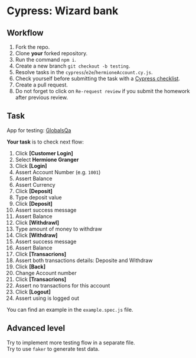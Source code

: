 # Cypress: Wizard bank

## Workflow

1. Fork the repo.
1. Clone **your** forked repository.
1. Run the command `npm i`.
1. Create a new branch `git checkout -b testing`.
1. Resolve tasks in the `cypress`/`e2e`/`hermioneAccount.cy.js`.
1. Check yourself before submitting the task with a [Cypress checklist](https://mate-academy.github.io/qa-program/checklists/cypress.html).
1. Create a pull request.
1. Do not forget to click on `Re-request review` if you submit the homework after previous review.

## Task

App for testing: [GlobalsQa](https://www.globalsqa.com/angularJs-protractor/BankingProject/#/login)

**Your task** is to check next flow:

1. Click **[Customer Login]**
1. Select **Hermione Granger**
1. Click **[Login]**
1. Assert Account Number (e.g. `1001`)
1. Assert Balance
1. Assert Currency
1. Click **[Deposit]**
1. Type deposit value
1. Click **[Deposit]**
1. Assert success message
1. Assert Balance
1. Click **[Withdrawl]**
1. Type amount of money to withdraw
1. Click **[Withdraw]**
1. Assert success message
1. Assert Balance
1. Click **[Transacrions]**
1. Assert both transactions details: Deposite and Withdraw
1. Click **[Back]**
1. Change Account number
1. Click **[Transacrions]**
1. Assert no transactions for this account
1. Click **[Logout]**
1. Assert using is logged out

You can find an example in the `example.spec.js` file.

## Advanced level

Try to implement more testing flow in a separate file.  
Try to use `faker` to generate test data.
